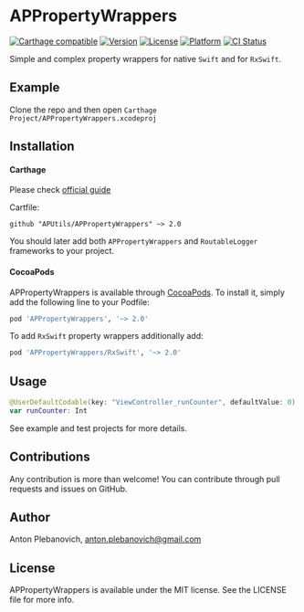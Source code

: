# APPropertyWrappers

[![Carthage compatible](https://img.shields.io/badge/Carthage-compatible-4BC51D.svg?style=flat)](https://github.com/Carthage/Carthage)
[![Version](https://img.shields.io/cocoapods/v/APPropertyWrappers.svg?style=flat)](http://cocoapods.org/pods/APPropertyWrappers)
[![License](https://img.shields.io/cocoapods/l/APPropertyWrappers.svg?style=flat)](http://cocoapods.org/pods/APPropertyWrappers)
[![Platform](https://img.shields.io/cocoapods/p/APPropertyWrappers.svg?style=flat)](http://cocoapods.org/pods/APPropertyWrappers)
[![CI Status](http://img.shields.io/travis/APUtils/APPropertyWrappers.svg?style=flat)](https://travis-ci.org/APUtils/APPropertyWrappers)

Simple and complex property wrappers for native `Swift` and for `RxSwift`.

## Example

Clone the repo and then open `Carthage Project/APPropertyWrappers.xcodeproj`

## Installation

#### Carthage

Please check [official guide](https://github.com/Carthage/Carthage#if-youre-building-for-ios-tvos-or-watchos)

Cartfile:

```
github "APUtils/APPropertyWrappers" ~> 2.0
```

You should later add both `APPropertyWrappers` and `RoutableLogger` frameworks to your project.

#### CocoaPods

APPropertyWrappers is available through [CocoaPods](http://cocoapods.org). To install
it, simply add the following line to your Podfile:

```ruby
pod 'APPropertyWrappers', '~> 2.0'
```

To add `RxSwift` property wrappers additionally add:

```ruby
pod 'APPropertyWrappers/RxSwift', '~> 2.0'
```

## Usage

```swift
@UserDefaultCodable(key: "ViewController_runCounter", defaultValue: 0)
var runCounter: Int
```

See example and test projects for more details.

## Contributions

Any contribution is more than welcome! You can contribute through pull requests and issues on GitHub.

## Author

Anton Plebanovich, anton.plebanovich@gmail.com

## License

APPropertyWrappers is available under the MIT license. See the LICENSE file for more info.
